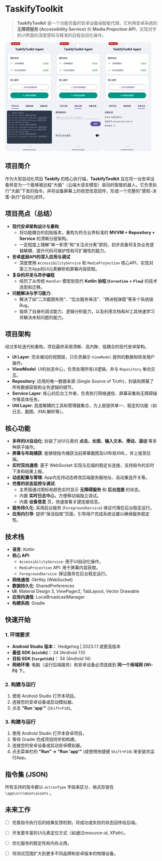 # TaskifyToolkit

> **TaskifyToolkit** 是一个功能完备的安卓设备端智能代理，它利用安卓系统的 **无障碍服务 (Accessibility Service)** 和 **Media Projection API**，实现对手机UI界面的深度感知与精准的远程自动化操作。

<img src="./images/log_center.png" width="32%"><img src="./images/settings_page.png" width="32%"><img src="./images/info_page.png" width="32%">



## 项目简介

作为大型自动化项目 **Taskify** 的核心执行端，**TaskifyToolkit** 旨在将一台安卓设备转变为一个能够被远程“大脑”（云端大语言模型）驱动的智能机器人。它负责执行“大脑”下发的指令，并将设备屏幕上的视觉信息回传，形成一个完整的“感知-决策-执行”自动化闭环。



## 项目亮点（总结）

- **现代安卓架构设计与重构**
  - 将功能耦合的初始版本，重构为符合业界标准的 **MVVM + Repository + Service** 的清晰分层架构。
  - 一定程度上理解“单一职责”和“关注点分离”原则，初步具备将复杂业务逻辑解耦、提升代码可维护性和可扩展性的能力。
- **安卓底层API的深入应用与调试**
  - 深度使用 `AccessibilityService` 和 `MediaProjection` 核心API，实现对第三方App的UI元素解析和屏幕内容获取。
- **复杂的并发与异步编程**
  - 经历了从传统 `Handler` 模型到现代 **Kotlin 协程 (`Coroutine` + `Flow`)** 的技术选型和迁移。
- **问题解决与学习能力**:
  - 解决了如“二次截图失败”、“后台服务保活”、“跨进程弹窗”等多个系统级Bug。
  - 锻炼了自身的调试能力、逻辑分析能力，以及利用文档和AI工具快速学习并解决未知问题的能力。



## 项目架构

经过多轮迭代和重构，项目最终采用清晰、高内聚、低耦合的现代安卓架构。

- **UI Layer**: 完全被动的视图层，只负责展示 `ViewModel` 提供的数据和转发用户操作。
- **ViewModel**: UI的状态中心，负责处理所有UI逻辑，并与 `Repository` 单向交互。
- **Repository**: 应用的唯一数据来源 (Single Source of Truth)，封装和屏蔽了所有数据获取和业务逻辑的细节。
- **Service Layer**: 核心的后台工作者，负责执行网络通信、屏幕采集和无障碍操作等具体任务。
- **Util Layer**: 高度解耦的工具和管理器集合，为上层提供单一、稳定的功能（如日志、截图、XML解析等）。



## 核心功能

- **多样的UI自动化**: 封装了对UI元素的 **点击、长按、输入文本、滑动、滚动** 等多种原子操作。
- **屏幕与布局捕获**: 能够按指令捕获当前屏幕截图及UI布局XML，并上报至后端。
- **实时双向通信**: 基于 WebSocket 实现与后端的稳定长连接，支持指令的实时下发和结果上报。
- **动态配置与管理**: App内支持动态修改后端服务器地址、自动重连开关等。
- **完善的状态监控与调试**:
  - 主界面通过图标和颜色实时显示 **无障碍服务** 和 **后台连接** 的状态。
  - 内置 **实时日志中心**，方便移动端独立调试。
  - 内置 **设备信息** 页，快速查看关键连接信息。
- **服务持久化**: 采用前台服务 (`ForegroundService`) 保证代理在后台稳定运行。
- **应用内引导**: 提供“保活指南”页面，引导用户完成系统设置以确保服务稳定性。



## 技术栈

- **语言**: Kotlin
- **核心 API**:
  - `AccessibilityService`: 用于UI自动化操作。
  - `MediaProjection` API: 用于屏幕内容获取。
  - `ForegroundService`: 保证服务在后台稳定运行。
- **网络通信**: OkHttp (WebSocket)
- **数据持久化**: SharedPreferences
- **UI**: Material Design 3, ViewPager2, TabLayout, Vector Drawable
- **应用内通信**: LocalBroadcastManager
- **构建系统**: Gradle



## 快速开始

### 1. 环境要求

- **Android Studio 版本：** Hedgehog | 2023.1.1 或更高版本
- **最低 SDK (`minSdk`)：** 24 (Android 7.0)
- **目标 SDK (`targetSdk`)：** 34 (Android 14)
- **网络环境**: 电脑（运行后端服务）和安卓设备必须连接到 **同一个局域网 (Wi-Fi)** 下。



### 2. 构建与运行

1. 使用 Android Studio 打开本项目。
2. 连接您的安卓设备或启动模拟器。
3. 点击 **"Run 'app'"** (`Shift+F10`)。



### 3. 构建与运行

1. 使用 Android Studio 打开本安卓项目。
2. 等待 Gradle 完成项目同步和构建。
3. 连接您的安卓设备或启动安卓模拟器。
4. 点击菜单栏的 **"Run" -> "Run 'app'"** (或使用快捷键 `Shift+F10`) 来安装并运行App。



## 指令集 (JSON)

所有支持的指令都以 `actionType` 字段来区分，格式存放在 `\app\src\main\assets` 。



## 未来工作

- [ ] 完善指令执行后的结果反馈机制，将成功或失败的状态回传给后端。

- [ ] 开发更丰富的UI元素定位方式（如通过resource-id, XPath）。

- [ ] 优化服务的稳定性和内存占用。

- [ ] 将测试范围扩大到更多不同品牌和安卓版本的物理设备。
